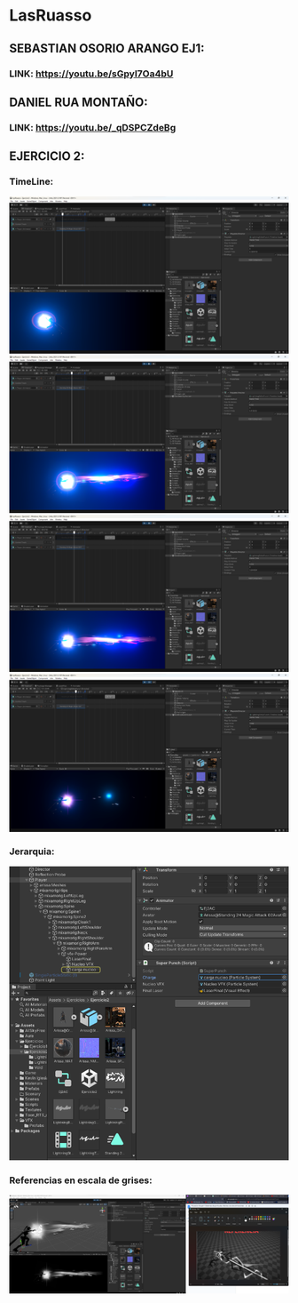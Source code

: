 # LasRuasso
## SEBASTIAN OSORIO ARANGO EJ1:
### LINK: https://youtu.be/sGpyI7Oa4bU
## DANIEL RUA MONTAÑO:
### LINK: https://youtu.be/_qDSPCZdeBg
## EJERCICIO 2:
### TimeLine:
![](Images/TimeLine01.png)
![](Images/TimeLine02.png)
![](Images/TimeLine03.png)
![](Images/TimeLine04.png)
### Jerarquia:
![](Images/Jerar.png)
### Referencias en escala de grises:
![](Images/Compa.png)
